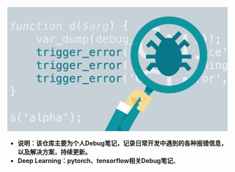 ![](image/debug.jpg)

- **说明：该仓库主要为个人Debug笔记，记录日常开发中遇到的各种报错信息，以及解决方案，持续更新。**
- **Deep Learning：pytorch、tensorflow相关Debug笔记**。